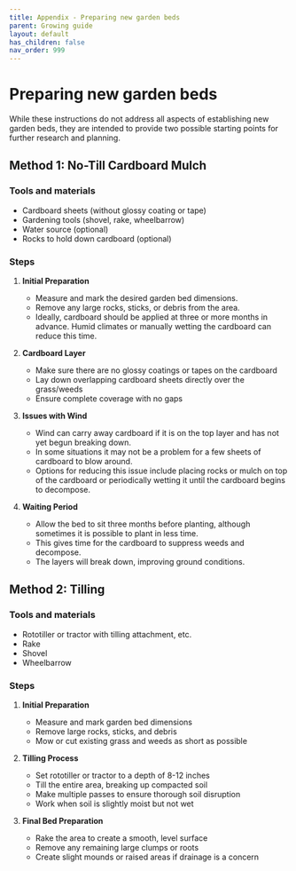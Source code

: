 ```yaml
---
title: Appendix - Preparing new garden beds
parent: Growing guide
layout: default
has_children: false
nav_order: 999
---
```


# Preparing new garden beds
While these instructions do not address all aspects of establishing new garden beds, they are intended to provide two possible starting points for further research and planning.

## Method 1: No-Till Cardboard Mulch

### Tools and materials
- Cardboard sheets (without glossy coating or tape)
- Gardening tools (shovel, rake, wheelbarrow)
- Water source (optional)
- Rocks to hold down cardboard (optional)

### Steps
1. **Initial Preparation**
   - Measure and mark the desired garden bed dimensions.
   - Remove any large rocks, sticks, or debris from the area.
   - Ideally, cardboard should be applied at three or more months in advance. Humid climates or manually wetting the cardboard can reduce this time.

2. **Cardboard Layer**
   - Make sure there are no glossy coatings or tapes on the cardboard
   - Lay down overlapping cardboard sheets directly over the grass/weeds
   - Ensure complete coverage with no gaps

3. **Issues with Wind**
   - Wind can carry away cardboard if it is on the top layer and has not yet begun breaking down.
   - In some situations it may not be a problem for a few sheets of cardboard to blow around.
   - Options for reducing this issue include placing rocks or mulch on top of the cardboard or periodically wetting it until the cardboard begins to decompose.

5. **Waiting Period**
   - Allow the bed to sit three months before planting, although sometimes it is possible to plant in less time.
   - This gives time for the cardboard to suppress weeds and decompose.
   - The layers will break down, improving ground conditions.

## Method 2: Tilling

### Tools and materials
- Rototiller or tractor with tilling attachment, etc.
- Rake
- Shovel
- Wheelbarrow

### Steps
1. **Initial Preparation**
   - Measure and mark garden bed dimensions
   - Remove large rocks, sticks, and debris
   - Mow or cut existing grass and weeds as short as possible

3. **Tilling Process**
   - Set rototiller or tractor to a depth of 8-12 inches
   - Till the entire area, breaking up compacted soil
   - Make multiple passes to ensure thorough soil disruption
   - Work when soil is slightly moist but not wet

4. **Final Bed Preparation**
   - Rake the area to create a smooth, level surface
   - Remove any remaining large clumps or roots
   - Create slight mounds or raised areas if drainage is a concern

